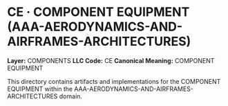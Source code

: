 # CE · COMPONENT EQUIPMENT (AAA-AERODYNAMICS-AND-AIRFRAMES-ARCHITECTURES)

**Layer:** COMPONENTS
**LLC Code:** CE
**Canonical Meaning:** COMPONENT EQUIPMENT

This directory contains artifacts and implementations for the COMPONENT EQUIPMENT within the AAA-AERODYNAMICS-AND-AIRFRAMES-ARCHITECTURES domain.
